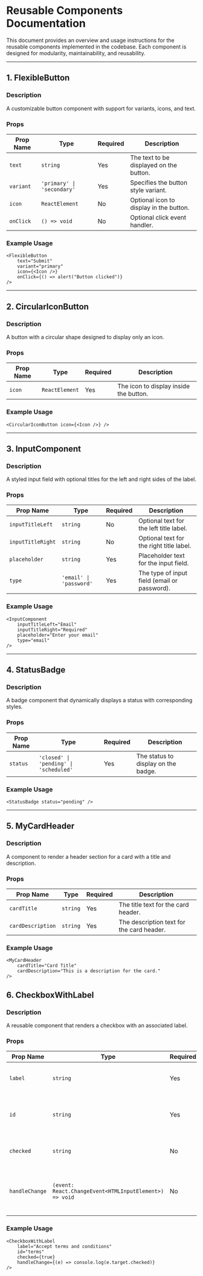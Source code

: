 # Reusable Components Documentation

This document provides an overview and usage instructions for the reusable components implemented in the codebase. Each component is designed for modularity, maintainability, and reusability.

---

## 1. **FlexibleButton**

### Description

A customizable button component with support for variants, icons, and text.

### Props

| Prop Name | Type                       | Required | Description                             |
| --------- | -------------------------- | -------- | --------------------------------------- |
| `text`    | `string`                   | Yes      | The text to be displayed on the button. |
| `variant` | `'primary' \| 'secondary'` | Yes      | Specifies the button style variant.     |
| `icon`    | `ReactElement`             | No       | Optional icon to display in the button. |
| `onClick` | `() => void`               | No       | Optional click event handler.           |

### Example Usage

```tsx
<FlexibleButton
	text="Submit"
	variant="primary"
	icon={<Icon />}
	onClick={() => alert("Button clicked")}
/>
```

---

## 2. **CircularIconButton**

### Description

A button with a circular shape designed to display only an icon.

### Props

| Prop Name | Type           | Required | Description                            |
| --------- | -------------- | -------- | -------------------------------------- |
| `icon`    | `ReactElement` | Yes      | The icon to display inside the button. |

### Example Usage

```tsx
<CircularIconButton icon={<Icon />} />
```

---

## 3. **InputComponent**

### Description

A styled input field with optional titles for the left and right sides of the label.

### Props

| Prop Name         | Type                    | Required | Description                                  |
| ----------------- | ----------------------- | -------- | -------------------------------------------- |
| `inputTitleLeft`  | `string`                | No       | Optional text for the left title label.      |
| `inputTitleRight` | `string`                | No       | Optional text for the right title label.     |
| `placeholder`     | `string`                | Yes      | Placeholder text for the input field.        |
| `type`            | `'email' \| 'password'` | Yes      | The type of input field (email or password). |

### Example Usage

```tsx
<InputComponent
	inputTitleLeft="Email"
	inputTitleRight="Required"
	placeholder="Enter your email"
	type="email"
/>
```

---

## 4. **StatusBadge**

### Description

A badge component that dynamically displays a status with corresponding styles.

### Props

| Prop Name | Type                                   | Required | Description                         |
| --------- | -------------------------------------- | -------- | ----------------------------------- |
| `status`  | `'closed' \| 'pending' \| 'scheduled'` | Yes      | The status to display on the badge. |

### Example Usage

```tsx
<StatusBadge status="pending" />
```

---

## 5. **MyCardHeader**

### Description

A component to render a header section for a card with a title and description.

### Props

| Prop Name         | Type     | Required | Description                               |
| ----------------- | -------- | -------- | ----------------------------------------- |
| `cardTitle`       | `string` | Yes      | The title text for the card header.       |
| `cardDescription` | `string` | Yes      | The description text for the card header. |

### Example Usage

```tsx
<MyCardHeader
	cardTitle="Card Title"
	cardDescription="This is a description for the card."
/>
```

## 6. **CheckboxWithLabel**

### Description

A reusable component that renders a checkbox with an associated label.

### Props

| Prop Name      | Type                                                   | Required | Description                                          |
| -------------- | ------------------------------------------------------ | -------- | ---------------------------------------------------- |
| `label`        | `string`                                               | Yes      | The title text for the card header.                  |
| `id`           | `string`                                               | Yes      | The description text for the card header.            |
| `checked`      | `string`                                               | No       | Controls whether the checkbox is checked.            |
| `handleChange` | `(event: React.ChangeEvent<HTMLInputElement>) => void` | No       | Callback triggered when the checkbox value changes.. |

### Example Usage

```tsx
<CheckboxWithLabel
	label="Accept terms and conditions"
	id="terms"
	checked={true}
	handleChange={(e) => console.log(e.target.checked)}
/>
```
